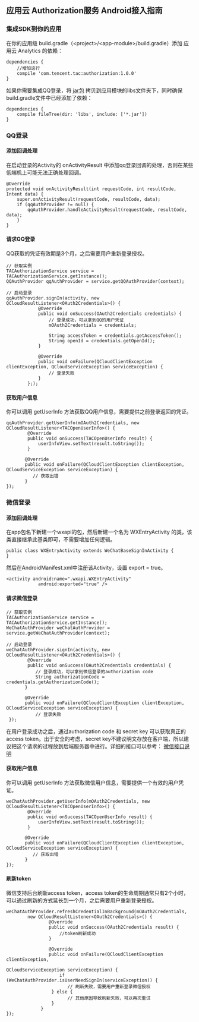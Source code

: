 ## 应用云 Authorization服务 Android接入指南

### 集成SDK到你的应用

在你的应用级 build.gradle（\<project\>/\<app-module\>/build.gradle）添加 应用云 Analytics 的依赖：

```
dependencies {
    //增加这行
    compile 'com.tencent.tac:authorization:1.0.0'
}
```

如果你需要集成QQ登录，将 [jar包]() 拷贝到应用模块的libs文件夹下，同时确保 build.gradle文件中已经添加了依赖：

```
dependencies {
    compile fileTree(dir: 'libs', include: ['*.jar'])
}
```

### QQ登录

#### 添加回调处理

在启动登录的Activity的 onActivityResult 中添加qq登录回调的处理，否则在某些低端机上可能无法正确处理回调。

```
@Override
protected void onActivityResult(int requestCode, int resultCode, Intent data) {
    super.onActivityResult(requestCode, resultCode, data);
    if (qqAuthProvider != null) {
        qqAuthProvider.handleActivityResult(requestCode, resultCode, data);
    }
}
```


#### 请求QQ登录

QQ获取的凭证有效期是3个月，之后需要用户重新登录授权。

```
// 获取实例
TACAuthorizationService service = TACAuthorizationService.getInstance();
QQAuthProvider qqAuthProvider = service.getQQAuthProvider(context);

// 启动登录
qqAuthProvider.signIn(activity, new QCloudResultListener<OAuth2Credentials>() {
            @Override
            public void onSuccess(OAuth2Credentials credentials) {
                // 登录成功，可以拿到QQ的用户凭证
                mOAuth2Credentials = credentials;
                
                String accessToken = credentials.getAccessToken();
                String openId = credentials.getOpenId();
            }

            @Override
            public void onFailure(QCloudClientException clientException, QCloudServiceException serviceException) {
                // 登录失败
            }
        };);
```


#### 获取用户信息

你可以调用 getUserInfo 方法获取QQ用户信息，需要提供之前登录返回的凭证。

```
qqAuthProvider.getUserInfo(mOAuth2Credentials, new QCloudResultListener<TACOpenUserInfo>() {
      	@Override
      	public void onSuccess(TACOpenUserInfo result) {
      		userInfoView.setText(result.toString());
      	}

       @Override
       public void onFailure(QCloudClientException clientException, QCloudServiceException serviceException) {
          // 获取出错
       }
});
```

### 微信登录

#### 添加回调处理

在app包名下新建一个wxapi的包，然后新建一个名为 WXEntryActivity 的类，该类直接继承此基类即可，不需要增加任何逻辑。

```
public class WXEntryActivity extends WeChatBaseSignInActivity {
}
```

然后在AndroidManifest.xml中注册该Activity，设置 export = true。

```
<activity android:name=".wxapi.WXEntryActivity"
            android:exported="true" />
```

#### 请求微信登录

```
// 获取实例
TACAuthorizationService service = TACAuthorizationService.getInstance();
WeChatAuthProvider weChatAuthProvider = service.getWeChatAuthProvider(context);

// 启动登录
weChatAuthProvider.signIn(activity, new QCloudResultListener<OAuth2Credentials>() {
      	@Override
      	public void onSuccess(OAuth2Credentials credentials) {
           // 登录成功，可以拿到微信登录的authorization code
           String authorizationCode = credentials.getAuthorizationCode();
       }

       @Override
       public void onFailure(QCloudClientException clientException, QCloudServiceException serviceException) {
           // 登录失败
 });
```

在用户登录成功之后，通过authorization code 和 secret key 可以获取真正的 access token。出于安全的考虑，secret key不建议明文存放在客户端，所以建议把这个请求的过程放到后端服务器中进行。详细的接口可以参考：
[微信接口说明](https://open.weixin.qq.com/cgi-bin/showdocument?action=dir_list&t=resource/res_list&verify=1&id=open1419317853&token=&lang=zh_CN)

#### 获取用户信息

你可以调用 getUserInfo 方法获取微信用户信息，需要提供一个有效的用户凭证。

```
weChatAuthProvider.getUserInfo(mOAuth2Credentials, new QCloudResultListener<TACOpenUserInfo>() {
      	@Override
      	public void onSuccess(TACOpenUserInfo result) {
      		userInfoView.setText(result.toString());
      	}

       @Override
       public void onFailure(QCloudClientException clientException, QCloudServiceException serviceException) {
          // 获取出错
       }
});
```


#### 刷新token

微信支持后台刷新access token，access token的生命周期通常只有2个小时，可以通过刷新的方式延长到一个月，之后需要用户重新登录授权。

```
weChatAuthProvider.refreshCredentialInBackground(mOAuth2Credentials,
        new QCloudResultListener<OAuth2Credentials>() {
        		@Override
             	public void onSuccess(OAuth2Credentials result) {
             		//token刷新成功
             	}

             	@Override
             	public void onFailure(QCloudClientException clientException,
                                                  QCloudServiceException serviceException) {
                	if (WeChatAuthProvider.isUserNeedSignIn(serviceException)) {
                       // 刷新失败，需要用户重新登录微信授权               
                 } else {
                       // 其他原因导致刷新失败，可以再次重试
                 }
             }
});
```

